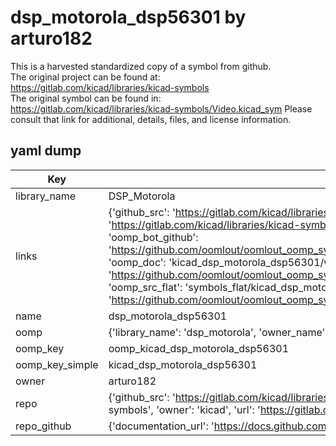 # dsp_motorola_dsp56301 by arturo182  
This is a harvested standardized copy of a symbol from github.  
The original project can be found at:  
https://gitlab.com/kicad/libraries/kicad-symbols  
The original symbol can be found in:
https://gitlab.com/kicad/libraries/kicad-symbols/Video.kicad_sym
Please consult that link for additional, details, files, and license information.  
## yaml dump  
| Key | Value |  
| --- | --- |  
| library_name | DSP_Motorola |  
| links | {'github_src': 'https://gitlab.com/kicad/libraries/kicad-symbols/Video.kicad_sym', 'github_src_repo': 'https://gitlab.com/kicad/libraries/kicad-symbols', 'oomp_bot': 'kicad_dsp_motorola_dsp56301/working', 'oomp_bot_github': 'https://github.com/oomlout/oomlout_oomp_symbol_bot/tree/main/kicad_dsp_motorola_dsp56301/working', 'oomp_doc': 'kicad_dsp_motorola_dsp56301/working', 'oomp_doc_github': 'https://github.com/oomlout/oomlout_oomp_symbol_doc/tree/main/kicad_dsp_motorola_dsp56301/working', 'oomp_src_flat': 'symbols_flat/kicad_dsp_motorola_dsp56301/working', 'oomp_src_flat_github': 'https://github.com/oomlout/oomlout_oomp_symbol_src/tree/main/kicad_dsp_motorola_dsp56301/working'} |  
| name | dsp_motorola_dsp56301 |  
| oomp | {'library_name': 'dsp_motorola', 'owner_name': 'kicad', 'symbol_name': 'dsp_motorola_dsp56301'} |  
| oomp_key | oomp_kicad_dsp_motorola_dsp56301 |  
| oomp_key_simple | kicad_dsp_motorola_dsp56301 |  
| owner | arturo182 |  
| repo | {'github_src': 'https://gitlab.com/kicad/libraries/kicad-symbols/Video.kicad_sym', 'name': 'libraries/kicad-symbols', 'owner': 'kicad', 'url': 'https://gitlab.com/kicad/libraries/kicad-symbols'} |  
| repo_github | {'documentation_url': 'https://docs.github.com/rest/repos/repos#get-a-repository', 'message': 'Not Found'} |  

